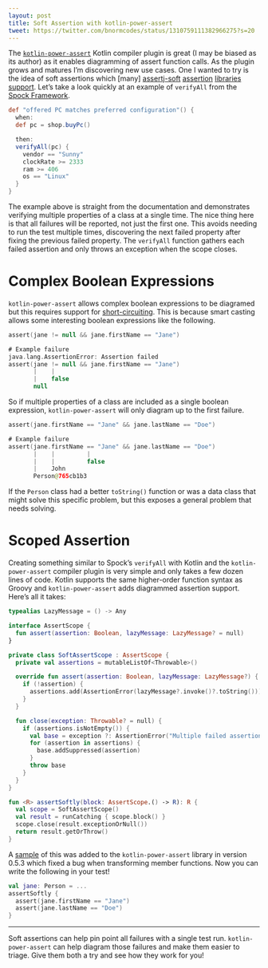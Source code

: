 ```yaml
---
layout: post
title: Soft Assertion with kotlin-power-assert
tweet: https://twitter.com/bnormcodes/status/1310759111382966275?s=20
---
```


The [`kotlin-power-assert`][kotlin-power-assert] Kotlin compiler plugin is great (I may be biased as
its author) as it enables diagramming of assert function calls. As the plugin grows and matures I’m
discovering new use cases. One I wanted to try is the idea of soft assertions which [many]
[assertj-soft] [assertion][testng-soft] [libraries][testng-soft] [support][truth-expect]. Let’s take
a look quickly at an example of `verifyAll` from the [Spock Framework][spock].

```groovy
def "offered PC matches preferred configuration"() {
  when:
  def pc = shop.buyPc()

  then:
  verifyAll(pc) {
    vendor == "Sunny"
    clockRate >= 2333
    ram >= 406
    os == "Linux"
  }
}
```

The example above is straight from the documentation and demonstrates verifying multiple properties
of a class at a single time. The nice thing here is that all failures will be reported, not just the
first one. This avoids needing to run the test multiple times, discovering the next failed property
after fixing the previous failed property. The `verifyAll` function gathers each failed assertion and
only throws an exception when the scope closes.

# Complex Boolean Expressions

`kotlin-power-assert` allows complex boolean expressions to be diagramed but this requires support for
[short-circuiting]. This is because smart casting allows some interesting boolean expressions like the
following.

```kotlin
assert(jane != null && jane.firstName == "Jane")

# Example failure
java.lang.AssertionError: Assertion failed
assert(jane != null && jane.firstName == "Jane")
       |    |
       |    false
       null
```
       
So if multiple properties of a class are included as a single boolean expression, 
`kotlin-power-assert` will only diagram up to the first failure.

```kotlin
assert(jane.firstName == "Jane" && jane.lastName == "Doe")

# Example failure
assert(jane.firstName == "Jane" && jane.lastName == "Doe")
       |    |         |
       |    |         false
       |    John
       Person@765cb1b3
```

If the `Person` class had a better `toString()` function or was a data class that might solve this
specific problem, but this exposes a general problem that needs solving.

# Scoped Assertion

Creating something similar to Spock’s `verifyAll` with Kotlin and the `kotlin-power-assert` compiler
plugin is very simple and only takes a few dozen lines of code. Kotlin supports the same
higher-order function syntax as Groovy and `kotlin-power-assert` adds diagrammed assertion support.
Here’s all it takes:

```kotlin
typealias LazyMessage = () -> Any

interface AssertScope {
  fun assert(assertion: Boolean, lazyMessage: LazyMessage? = null)
}

private class SoftAssertScope : AssertScope {
  private val assertions = mutableListOf<Throwable>()

  override fun assert(assertion: Boolean, lazyMessage: LazyMessage?) {
    if (!assertion) {
      assertions.add(AssertionError(lazyMessage?.invoke()?.toString()))
    }
  }

  fun close(exception: Throwable? = null) {
    if (assertions.isNotEmpty()) {
      val base = exception ?: AssertionError("Multiple failed assertions")
      for (assertion in assertions) {
        base.addSuppressed(assertion)
      }
      throw base
    }
  }
}

fun <R> assertSoftly(block: AssertScope.() -> R): R {
  val scope = SoftAssertScope()
  val result = runCatching { scope.block() }
  scope.close(result.exceptionOrNull())
  return result.getOrThrow()
}
```

A [sample][assert-scope] of this was added to the `kotlin-power-assert` library in version 0.5.3
which fixed a bug when transforming member functions. Now you can write the following in your test!

```kotlin
val jane: Person = ...
assertSoftly {
  assert(jane.firstName == "Jane")
  assert(jane.lastName == "Doe")
}
```

---

Soft assertions can help pin point all failures with a single test run. `kotlin-power-assert` can
help diagram those failures and make them easier to triage. Give them both a try and see how they
work for you!

[kotlin-power-assert]: https://github.com/bnorm/kotlin-power-assert
[spock]: http://spockframework.org/

[assertj-soft]: https://joel-costigliola.github.io/assertj/core/api/org/assertj/core/api/SoftAssertions.html
[testng-soft]: https://www.javadoc.io/doc/org.testng/testng/6.8.8/org/testng/asserts/SoftAssert.html
[testng-soft]: http://spockframework.org/spock/docs/1.2-RC3/all_in_one.html#_using_code_verifyall_code_to_assert_multiple_expectations_together
[truth-expect]: https://truth.dev/api/latest/com/google/common/truth/Expect.html

[short-circuiting]: https://en.wikipedia.org/wiki/Short-circuit_evaluation
[assert-scope]: https://github.com/bnorm/kotlin-power-assert/blob/v0.5.3/sample/src/commonMain/kotlin/com/bnorm/power/AssertScope.kt
